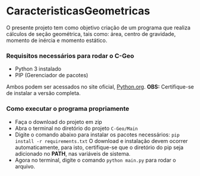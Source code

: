 # CaracteristicasGeometricas

O presente projeto tem como objetivo criação de um programa que realiza cálculos de seção geométrica, tais como: área, centro de gravidade, momento de inércia e momento estático.

### Requisitos necessários para rodar o C-Geo
- Python 3 instalado
- PIP (Gerenciador de pacotes)

Ambos podem ser acessados no site oficial, [Python.org](https://www.python.org).
**OBS:** Certifique-se de instalar a versão completa.

### Como executar o programa propriamente
- Faça o download do projeto em zip
- Abra o terminal no diretório do projeto `C-Geo/Main`
- Digite o comando abaixo para instalar os pacotes necessários:
  `pip install -r requirements.txt`
  O download e instalação devem ocorrer automaticamente, para isto, certifique-se que o diretório do pip seja adicionado no **PATH**, nas variáveis de sistema.
- Agora no terminal, digite o comando `python main.py` para rodar o arquivo.
